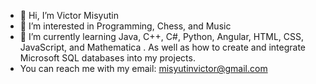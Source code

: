 - 👋 Hi, I’m Victor Misyutin
- 👀 I’m interested in Programming, Chess, and Music
- 🌱 I’m currently learning Java, C++, C#, Python, Angular, HTML, CSS, JavaScript, and Mathematica . As well as how to create and integrate Microsoft SQL databases into my projects.
- You can reach me with my email: misyutinvictor@gmail.com

<!---
Supercow256/Supercow256 is a ✨ special ✨ repository because its `README.md` (this file) appears on your GitHub profile.
You can click the Preview link to take a look at your changes.
--->
